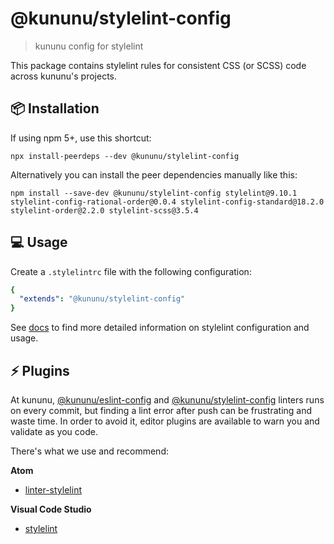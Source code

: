 # @kununu/stylelint-config

> kununu config for stylelint

This package contains stylelint rules for consistent CSS (or SCSS) code across kununu's projects.

## 📦 Installation

If using npm 5+, use this shortcut:

```console
npx install-peerdeps --dev @kununu/stylelint-config
```

Alternatively you can install the peer dependencies manually like this:

```console
npm install --save-dev @kununu/stylelint-config stylelint@9.10.1 stylelint-config-rational-order@0.0.4 stylelint-config-standard@18.2.0 stylelint-order@2.2.0 stylelint-scss@3.5.4
```

## 💻 Usage

Create a `.stylelintrc` file with the following configuration:

```yaml
{
  "extends": "@kununu/stylelint-config"
}
```

See [docs](https://stylelint.io/user-guide/configuration) to find more detailed information on stylelint configuration and usage.

## ⚡️ Plugins

At kununu, [@kununu/eslint-config]([https://www.npmjs.com/package/@kununu/eslint-config](https://www.npmjs.com/package/@kununu/eslint-config)) and [@kununu/stylelint-config]([https://www.npmjs.com/package/@kununu/stylelint-config](https://www.npmjs.com/package/@kununu/stylelint-config)) linters runs on every commit, but finding a lint error after push can be frustrating and waste time. In order to avoid it, editor plugins are available to warn you and validate as you code.

There's what we use and recommend:

**Atom**
- [linter-stylelint](https://atom.io/packages/linter-stylelint)

**Visual Code Studio**
- [stylelint](https://marketplace.visualstudio.com/items?itemName=shinnn.stylelint)
